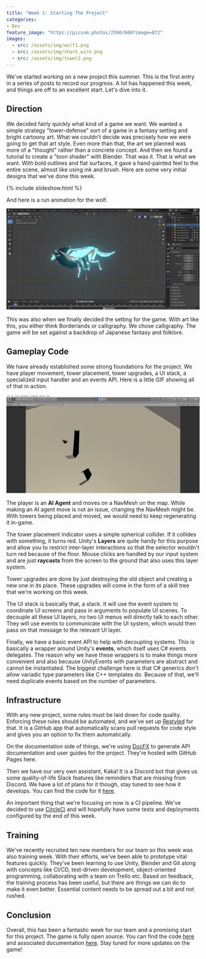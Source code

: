 ```yaml
---
title: "Week 1: Starting The Project"
categories:
- Dev
feature_image: "https://picsum.photos/2560/600?image=872"
images:
  - src: /assets/img/wolf1.png
  - src: /assets/img/shark_wire.png
  - src: /assets/img/tower2.png
---
```


We've started working on a new project this summer. This is the first entry in a series of posts to record our progress. A lot has happened this week, and things are off to an excellent start. Let's dive into it.

<!-- more -->

## Direction

We decided fairly quickly what kind of a game we want. We wanted a simple strategy "tower-defense" sort of a game in a fantasy setting and bright cartoony art. What we couldn't decide was precisely how we were going to get that art style. Even more than that, the art we planned was more of a "thought" rather than a concrete concept. And then we found a tutorial to create a "toon shader" with Blender. That was it. That is what we want. With bold outlines and flat surfaces, it gave a hand-painted feel to the entire scene, almost like using ink and brush. Here are some very initial designs that we've done this week.

{% include slideshow.html %}

And here is a run animation for the wolf.

![wolf_run](/assets/img/wolf_run.gif)

This was also when we finally decided the setting for the game. With art like this, you either think Borderlands or calligraphy. We chose calligraphy. The game will be set against a backdrop of Japanese fantasy and folklore.

## Gameplay Code

We have already established some strong foundations for the project. We have player movement, tower placement, tower upgrades, a UI stack, a specialized input handler and an events API. Here is a little GIF showing all of that in action.

![tower-defense.gif](/assets/img/tower-defense.gif)

The player is an **AI Agent** and moves on a NavMesh on the map. While making an AI agent move is not an issue, changing the NavMesh might be. With towers being placed and moved, we would need to keep regenerating it in-game.

The tower placement indicator uses a simple spherical collider. If it collides with something, it turns red. Unity's **Layers** are quite handy for this purpose and allow you to restrict inter-layer interactions so that the selector wouldn't turn red because of the floor. Mouse clicks are handled by our input system and are just **raycasts** from the screen to the ground that also uses this layer system.

Tower upgrades are done by just destroying the old object and creating a new one in its place. These upgrades will come in the form of a skill tree that we're working on this week.

The UI stack is basically that, a stack. It will use the event system to coordinate UI screens and pass in arguments to populate UI scenes. To decouple all these UI layers, no two UI menus will directly talk to each other. They will use events to communicate with the UI system, which would then pass on that message to the relevant UI layer.

Finally, we have a basic event API to help with decoupling systems. This is basically a wrapper around Unity's **events**, which itself uses C# events delegates. The reason why we have these wrappers is to make things more convenient and also because UnityEvents with parameters are abstract and cannot be instantiated. The biggest challenge here is that C# generics don't allow variadic type parameters like C++ templates do. Because of that, we'll need duplicate events based on the number of parameters.

## Infrastructure

With any new project, some rules must be laid down for code quality. Enforcing these rules should be automated, and we've set up [Restyled](https://github.com/marketplace/restyled-io) for that. It is a GitHub app that automatically scans pull requests for code style and gives you an option to fix them automatically.

On the documentation side of things, we're using [DocFX](https://dotnet.github.io/docfx/) to generate API documentation and user guides for the project. They're hosted with GitHub Pages here.

Then we have our very own assistant, Kaka! It is a Discord bot that gives us some quality-of-life Slack features like reminders that are missing from Discord. We have a lot of plans for it though, stay tuned to see how it develops. You can find the code for it [here](https://github.com/gamedev-iitk/kaka).

An important thing that we're focusing on now is a CI pipeline. We've decided to use [CircleCi](https://circleci.com/) and will hopefully have some tests and deployments configured by the end of this week.

## Training

We've recently recruited ten new members for our team so this week was also training week. With their efforts, we've been able to prototype vital features quickly. They've been learning to use Unity, Blender and Git along with concepts like CI/CD, test-driven development, object-oriented programming, collaborating with a team on Trello etc. Based on feedback, the training process has been useful, but there are things we can do to make it even better. Essential content needs to be spread out a bit and not rushed.

## Conclusion

Overall, this has been a fantastic week for our team and a promising start for this project. The game is fully open source. You can find the code [here](https://github.com/gamedev-iitk/tower-defense) and associated documentation [here](https://gamedev-iitk.github.io/tower-defense/). Stay tuned for more updates on the game!
